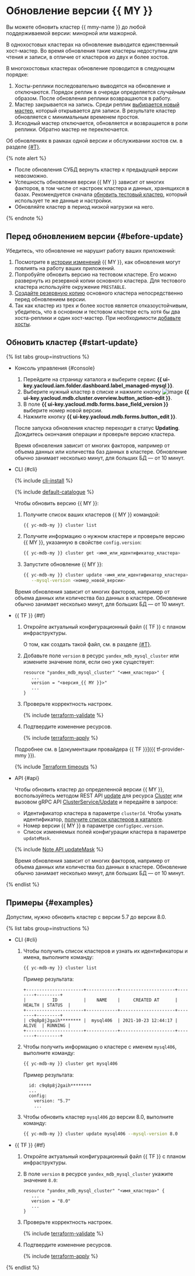 # Обновление версии {{ MY }}

Вы можете обновить кластер {{ mmy-name }} до любой поддерживаемой версии: минорной или мажорной.

В однохостовых кластерах на обновление выводится единственный хост-мастер. Во время обновления такие кластеры недоступны для чтения и записи, в отличие от кластеров из двух и более хостов.

В многохостовых кластерах обновление проводится в следующем порядке:

1. Хосты-реплики последовательно выводятся на обновление и отключаются. Порядок реплик в очереди определяется случайным образом. После обновления реплики возвращаются в работу.
1. Мастер закрывается на запись. Среди реплик [выбирается новый мастер](../concepts/replication.md#master-failover), который открывается для записи. В результате кластер обновляется с минимальным временем простоя.
1. Исходный мастер отключается, обновляется и возвращается в роли реплики. Обратно мастер не переключается.

Об обновлениях в рамках одной версии и обслуживании хостов см. в разделе [{#T}](../concepts/maintenance.md).

{% note alert %}

* После обновления СУБД вернуть кластер к предыдущей версии невозможно.
* Успешность обновления версии {{ MY }} зависит от многих факторов, в том числе от настроек кластера и данных, хранящихся в базах. Рекомендуется сначала [обновить тестовый кластер](#before-update), который использует те же данные и настройки.
* Обновляйте кластер в период низкой нагрузки на него.

{% endnote %}

## Перед обновлением версии {#before-update}

Убедитесь, что обновление не нарушит работу ваших приложений:

1. Посмотрите в [истории изменений](https://docs.percona.com/percona-server/8.0/release-notes/release-notes_index.html) {{ MY }}, как обновления могут повлиять на работу ваших приложений.
1. Попробуйте обновить версию на тестовом кластере. Его можно развернуть из резервной копии основного кластера. Для тестового кластера используйте окружение `PRESTABLE`.
1. [Создайте резервную копию](cluster-backups.md) основного кластера непосредственно перед обновлением версии.
1. Так как кластер из трех и более хостов является отказоустойчивым, убедитесь, что в основном и тестовом кластере есть хотя бы два хоста-реплики и один хост-мастер. При необходимости [добавьте хосты](hosts.md#add).

## Обновить кластер {#start-update}

{% list tabs group=instructions %}

- Консоль управления {#console}

   1. Перейдите на страницу каталога и выберите сервис **{{ ui-key.yacloud.iam.folder.dashboard.label_managed-mysql }}**.
   1. Выберите нужный кластер в списке и нажмите кнопку ![image](../../_assets/pencil.svg) **{{ ui-key.yacloud.mdb.cluster.overview.button_action-edit }}**.
   1. В поле **{{ ui-key.yacloud.mdb.forms.base_field_version }}** выберите номер новой версии.
   1. Нажмите кнопку **{{ ui-key.yacloud.mdb.forms.button_edit }}**.

   После запуска обновления кластер переходит в статус **Updating**. Дождитесь окончания операции и проверьте версию кластера.

   Время обновления зависит от многих факторов, например от объема данных или количества баз данных в кластере. Обновление обычно занимает несколько минут, для больших БД — от 10 минут.

- CLI {#cli}

   {% include [cli-install](../../_includes/cli-install.md) %}

   {% include [default-catalogue](../../_includes/default-catalogue.md) %}

   Чтобы обновить версию {{ MY }}:

   1. Получите список ваших кластеров {{ MY }} командой:

      ```bash
      {{ yc-mdb-my }} cluster list
      ```

   1. Получите информацию о нужном кластере и проверьте версию {{ MY }}, указанную в свойстве `config.version`:

      ```bash
      {{ yc-mdb-my }} cluster get <имя_или_идентификатор_кластера>
      ```

   1. Запустите обновление {{ MY }}:

      ```bash
      {{ yc-mdb-my }} cluster update <имя_или_идентификатор_кластера> \
         --mysql-version <номер_новой_версии>
      ```

   Время обновления зависит от многих факторов, например от объема данных или количества баз данных в кластере. Обновление обычно занимает несколько минут, для больших БД — от 10 минут.

- {{ TF }} {#tf}

   1. Откройте актуальный конфигурационный файл {{ TF }} с планом инфраструктуры.

      О том, как создать такой файл, см. в разделе [{#T}](cluster-create.md).

   1. Добавьте поле `version` в ресурс `yandex_mdb_mysql_cluster` или измените значение поля, если оно уже существует:

      ```hcl
      resource "yandex_mdb_mysql_cluster" "<имя_кластера>" {
         ...
         version = "<версия_{{ MY }}>"
         ...
      }
      ```

   1. Проверьте корректность настроек.

      {% include [terraform-validate](../../_includes/mdb/terraform/validate.md) %}

   1. Подтвердите изменение ресурсов.

      {% include [terraform-apply](../../_includes/mdb/terraform/apply.md) %}

   Подробнее см. в [документации провайдера {{ TF }}]({{ tf-provider-mmy }}).

   {% include [Terraform timeouts](../../_includes/mdb/mmy/terraform/timeouts.md) %}

- API {#api}

   Чтобы обновить кластер до определенной версии {{ MY }}, воспользуйтесь методом REST API [update](../api-ref/Cluster/update.md) для ресурса [Cluster](../api-ref/Cluster/index.md) или вызовом gRPC API [ClusterService/Update](../api-ref/grpc/cluster_service.md#Update) и передайте в запросе:

   * Идентификатор кластера в параметре `clusterId`. Чтобы узнать идентификатор, [получите список кластеров в каталоге](./cluster-list.md#list-clusters).
   * Номер версии {{ MY }} в параметре `configSpec.version`.
   * Список изменяемых полей конфигурации кластера в параметре `updateMask`.

   {% include [Note API updateMask](../../_includes/note-api-updatemask.md) %}

   Время обновления зависит от многих факторов, например от объема данных или количества баз данных в кластере. Обновление обычно занимает несколько минут, для больших БД — от 10 минут.

{% endlist %}

## Примеры {#examples}

Допустим, нужно обновить кластер с версии 5.7 до версии 8.0.

{% list tabs group=instructions %}

- CLI {#cli}

   1. Чтобы получить список кластеров и узнать их идентификаторы и имена, выполните команду:

      ```bash
      {{ yc-mdb-my }} cluster list
      ```

      Пример результата:

      ```text
      +----------------------+------------+---------------------+--------+---------+
      |          ID          |    NAME    |     CREATED AT      | HEALTH | STATUS  |
      +----------------------+------------+---------------------+--------+---------+
      | c9q8p8j2gaih******** |  mysql406  | 2021-10-23 12:44:17 | ALIVE  | RUNNING |
      +----------------------+------------+---------------------+--------+---------+
      ```

   1. Чтобы получить информацию о кластере с именем `mysql406`, выполните команду:

      ```bash
      {{ yc-mdb-my }} cluster get mysql406
      ```

      Пример результата:

      ```text
        id: c9q8p8j2gaih********
        ...
        config:
          version: "5.7"
          ...
      ```

   1. Чтобы обновить кластер `mysql406` до версии 8.0, выполните команду:

      ```bash
      {{ yc-mdb-my }} cluster update mysql406 --mysql-version 8.0
      ```

- {{ TF }} {#tf}

   1. Откройте актуальный конфигурационный файл {{ TF }} с планом инфраструктуры.
   1. В поле `version` в ресурсе `yandex_mdb_mysql_cluster` укажите значение `8.0`:

      ```hcl
      resource "yandex_mdb_mysql_cluster" "<имя_кластера>" {
         ...
         version = "8.0"
         ...
      }
      ```

   1. Проверьте корректность настроек.

      {% include [terraform-validate](../../_includes/mdb/terraform/validate.md) %}

   1. Подтвердите изменение ресурсов.

      {% include [terraform-apply](../../_includes/mdb/terraform/apply.md) %}

{% endlist %}
